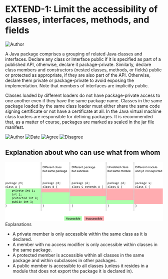 # EXTEND-1: Limit the accessibility of classes, interfaces, methods, and fields
![Author](https://img.shields.io/badge/Author-Oracle-blue.svg)


A Java package comprises a grouping of related Java classes and interfaces. Declare any class or interface public if it is specified as part of a published API, otherwise, declare it package-private. Similarly, declare class members and constructors (nested classes, methods, or fields) public or protected as appropriate, if they are also part of the API. Otherwise, declare them private or package-private to avoid exposing the implementation. Note that members of interfaces are implicitly public.

Classes loaded by different loaders do not have package-private access to one another even if they have the same package name. Classes in the same package loaded by the same class loader must either share the same code signing certificate or not have a certificate at all. In the Java virtual machine class loaders are responsible for defining packages. It is recommended that, as a matter of course, packages are marked as sealed in the jar file manifest.

![Author](https://img.shields.io/badge/Author-Sven.Meuleman-blue.svg)
![Date](https://img.shields.io/badge/Date-20171226-lightgrey.svg)
![Agree](https://img.shields.io/badge/AGREE-1-green.svg)
![Disagree](https://img.shields.io/badge/DISAGREE-0-red.svg)

## Explanation about who can use what from whom
![inheritence](https://github.com/HowestTISecureDevelopment/SecureCodingGuidelines/raw/master/guidelines/g4_AccessibilityExtensibility/g4_01/img/inheritence.png)  
Explanations
* A private member is only accessible within the same class as it is declared.
* A member with no access modifier is only accessible within classes in the same package.
* A protected member is accessible within all classes in the same package and within subclasses in other packages.
* A public member is accessible to all classes (unless it resides in a module that does not export the package it is declared in).
